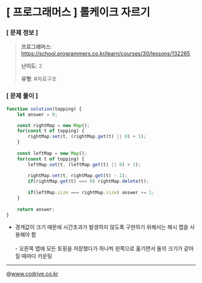# [ 프로그래머스 ] 롤케이크 자르기

### [ 문제 정보 ]
> **프로그래머스**: https://school.programmers.co.kr/learn/courses/30/lessons/132265
> 
> **난이도**: 2
>
> **유형**: #자료구조


### [ 문제 풀이 ]
```JavaScript
function solution(topping) {
    let answer = 0;

    const rightMap = new Map();
    for(const t of topping) {
        rightMap.set(t, (rightMap.get(t) || 0) + 1);
    }
    
    const leftMap = new Map();
    for(const t of topping) {
        leftMap.set(t, (leftMap.get(t) || 0) + 1);
        
        rightMap.set(t, rightMap.get(t) - 1);
        if(rightMap.get(t) === 0) rightMap.delete(t);
        
        if(leftMap.size === rightMap.size) answer += 1;
    }
    
    return answer;
}
```
- 경계값이 크기 때문에 시간초과가 발생하지 않도록 구현하기 위해서는 해시 맵을 사용해야 함<br><br>- 오른쪽 맵에 모든 토핑을 저장했다가 하나씩 왼쪽으로 옮기면서 둘의 크기가 같아질 때마다 카운팅


---
@www.codrive.co.kr